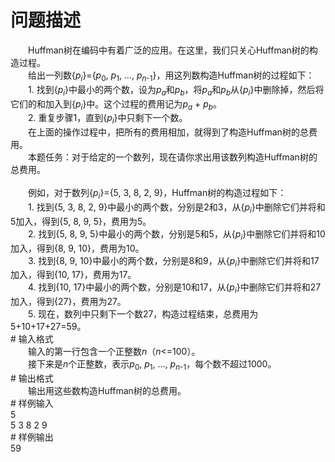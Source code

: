 <div id="pcont1" style="margin-top:20px; display:block;">

# 问题描述

<div class="pdcont">　　Huffman树在编码中有着广泛的应用。在这里，我们只关心Huffman树的构造过程。<br/>
　　给出一列数{<i>p<sub>i</sub></i>}={<i>p</i><sub>0</sub>, <i>p</i><sub>1</sub>, …, <i>p<sub>n</sub></i><sub>-1</sub>}，用这列数构造Huffman树的过程如下：<br/>
　　1.      找到{<i>p<sub>i</sub></i>}中最小的两个数，设为<i>p<sub>a</sub></i>和<i>p<sub>b</sub></i>，将<i>p<sub>a</sub></i>和<i>p<sub>b</sub></i>从{<i>p<sub>i</sub></i>}中删除掉，然后将它们的和加入到{<i>p<sub>i</sub></i>}中。这个过程的费用记为<i>p<sub>a</sub></i> + <i>p<sub>b</sub></i>。<br/>
　　2.      重复步骤1，直到{<i>p<sub>i</sub></i>}中只剩下一个数。<br/>
　　在上面的操作过程中，把所有的费用相加，就得到了构造Huffman树的总费用。<br/>
　　本题任务：对于给定的一个数列，现在请你求出用该数列构造Huffman树的总费用。<br/>
<br/>
　　例如，对于数列{<i>p<sub>i</sub></i>}={5, 3, 8, 2, 9}，Huffman树的构造过程如下：<br/>
　　1.      找到{5, 3, 8, 2, 9}中最小的两个数，分别是2和3，从{<i>p<sub>i</sub></i>}中删除它们并将和5加入，得到{5, 8, 9, 5}，费用为5。<br/>
　　2.      找到{5, 8, 9, 5}中最小的两个数，分别是5和5，从{<i>p<sub>i</sub></i>}中删除它们并将和10加入，得到{8, 9, 10}，费用为10。<br/>
　　3.      找到{8, 9, 10}中最小的两个数，分别是8和9，从{<i>p<sub>i</sub></i>}中删除它们并将和17加入，得到{10, 17}，费用为17。<br/>
　　4.      找到{10, 17}中最小的两个数，分别是10和17，从{<i>p<sub>i</sub></i>}中删除它们并将和27加入，得到{27}，费用为27。<br/>
　　5.      现在，数列中只剩下一个数27，构造过程结束，总费用为5+10+17+27=59。</div>
# 输入格式

<div class="pdcont">　　输入的第一行包含一个正整数<i>n</i>（<i>n</i>&lt;=100）。<br/>
　　接下来是<i>n</i>个正整数，表示<i>p</i><sub>0</sub>, <i>p</i><sub>1</sub>, …, <i>p<sub>n</sub></i><sub>-1</sub>，每个数不超过1000。</div>
# 输出格式

<div class="pdcont">　　输出用这些数构造Huffman树的总费用。</div>
# 样例输入

<div class="pddata">5<br/>
5 3 8 2 9</div>
# 样例输出

<div class="pddata">59</div>

</div>